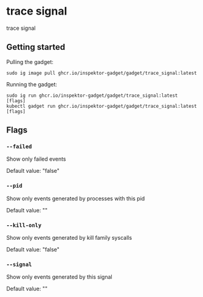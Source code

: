 # trace signal

trace signal

## Getting started
Pulling the gadget:
```
sudo ig image pull ghcr.io/inspektor-gadget/gadget/trace_signal:latest
```
Running the gadget:
```
sudo ig run ghcr.io/inspektor-gadget/gadget/trace_signal:latest [flags]
kubectl gadget run ghcr.io/inspektor-gadget/gadget/trace_signal:latest [flags]
```

## Flags

### `--failed`
Show only failed events

Default value: "false"

### `--pid`
Show only events generated by processes with this pid

Default value: ""

### `--kill-only`
Show only events generated by kill family syscalls

Default value: "false"

### `--signal`
Show only events generated by this signal

Default value: ""
